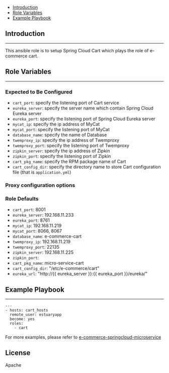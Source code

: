 * [Introduction](#1)
* [Role Variables](#2)
* [Example Playbook](#3)

## <a name="1">Introduction</a>
--------------

This ansible role is to setup Spring Cloud Cart which plays the role of e-commerce cart.

## <a name="2">Role Variables</a>
--------------
### Expected to Be Configured

* `cart_port`: specify the listening port of Cart service
* `eureka_server`: specify the server name which contain Spring Cloud Eureka server
* `eureka_port`: specify the listening port of Spring Cloud Eureka server
* `mycat_ip`: specify the ip address of MyCat
* `mycat_port`: specify the listening port of MyCat
* `database_name`: specify the name of Database
* `twemproxy_ip`: specify the ip address of Twemproxy
* `twemproxy_port`: specify the listening port of Twemproxy
* `zipkin_server`: specify the ip address of Zipkin
* `zipkin_port`: specify the listening port of Zipkin
* `cart_pkg_name`: specify the RPM package name of Cart
* `cart_config_dir`: specify the directory name to store Cart configuration file (that is `application.yml`)


### Proxy configuration options

### Role Defaults
* `cart_port`: 8001
* `eureka_server`: 192.168.11.233
* `eureka_port`: 8761
* `mycat_ip`: 192.168.11.219
* `mycat_port`: 8066, 8067
* `database_name`: e-commerce-cart
* `twemproxy_ip`: 192.168.11.219
* `twemproxy_port`: 22135
* `zipkin_server`: 192.168.11.225
* `zipkin_port`: 
* `cart_pkg_name`: micro-service-cart
* `cart_config_dir`: "/etc/e-commerce/cart"
* `eureka_url`: "http://{{ eureka_server }}:{{ eureka_port }}/eureka/"

## <a name="3">Example Playbook</a>
----------------

```
---
- hosts: cart_hosts
  remote_user: estuaryapp
  become: yes
  roles:
    - cart

```

For more examples, please refer to [e-commerce-springcloud-microservice](https://github.com/open-estuary/appbenchmark/tree/master/apps/e-commerce-solutions/e-commerce-springcloud-microservice)

License
-------

Apache

